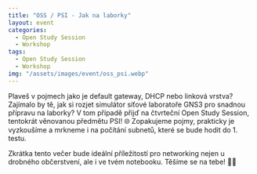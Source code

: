 ```yaml
---
title: "OSS / PSI - Jak na laborky"
layout: event
categories:
  - Open Study Session
  - Workshop
tags:
  - Open Study Session
  - Workshop
img: "/assets/images/event/oss_psi.webp"
---
```


Plaveš v pojmech jako je default gateway, DHCP nebo linková vrstva? Zajímalo by tě, jak si rozjet simulátor síťové laboratoře GNS3 pro snadnou přípravu na laborky? V tom případě přijď na čtvrteční Open Study Session, tentokrát věnovanou předmětu PSI! 🌐 Zopakujeme pojmy, prakticky je vyzkoušíme a mrkneme i na počítání subnetů, které se bude hodit do 1. testu.

Zkrátka tento večer bude ideální příležitostí pro networking nejen u drobného občerstvení, ale i ve tvém notebooku. Těšíme se na tebe! 💙💛